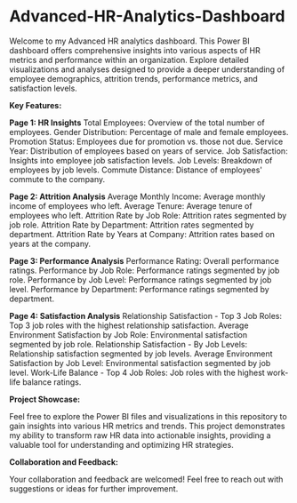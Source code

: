 # Advanced-HR-Analytics-Dashboard
Welcome to my Advanced HR analytics dashboard. This Power BI dashboard offers comprehensive insights into various aspects of HR metrics and performance within an organization. Explore detailed visualizations and analyses designed to provide a deeper understanding of employee demographics, attrition trends, performance metrics, and satisfaction levels.

**Key Features:**

**Page 1: HR Insights**
Total Employees: Overview of the total number of employees.
Gender Distribution: Percentage of male and female employees.
Promotion Status: Employees due for promotion vs. those not due.
Service Year: Distribution of employees based on years of service.
Job Satisfaction: Insights into employee job satisfaction levels.
Job Levels: Breakdown of employees by job levels.
Commute Distance: Distance of employees' commute to the company.


**Page 2: Attrition Analysis**
Average Monthly Income: Average monthly income of employees who left.
Average Tenure: Average tenure of employees who left.
Attrition Rate by Job Role: Attrition rates segmented by job role.
Attrition Rate by Department: Attrition rates segmented by department.
Attrition Rate by Years at Company: Attrition rates based on years at the company.

**Page 3: Performance Analysis**
Performance Rating: Overall performance ratings.
Performance by Job Role: Performance ratings segmented by job role.
Performance by Job Level: Performance ratings segmented by job level.
Performance by Department: Performance ratings segmented by department.

**Page 4: Satisfaction Analysis**
Relationship Satisfaction - Top 3 Job Roles: Top 3 job roles with the highest relationship satisfaction.
Average Environment Satisfaction by Job Role: Environmental satisfaction segmented by job role.
Relationship Satisfaction - By Job Levels: Relationship satisfaction segmented by job levels.
Average Environment Satisfaction by Job Level: Environmental satisfaction segmented by job level.
Work-Life Balance - Top 4 Job Roles: Job roles with the highest work-life balance ratings.

**Project Showcase:**

Feel free to explore the Power BI files and visualizations in this repository to gain insights into various HR metrics and trends. This project demonstrates my ability to transform raw HR data into actionable insights, providing a valuable tool for understanding and optimizing HR strategies.

**Collaboration and Feedback:**

Your collaboration and feedback are welcomed! Feel free to reach out with suggestions or ideas for further improvement.
